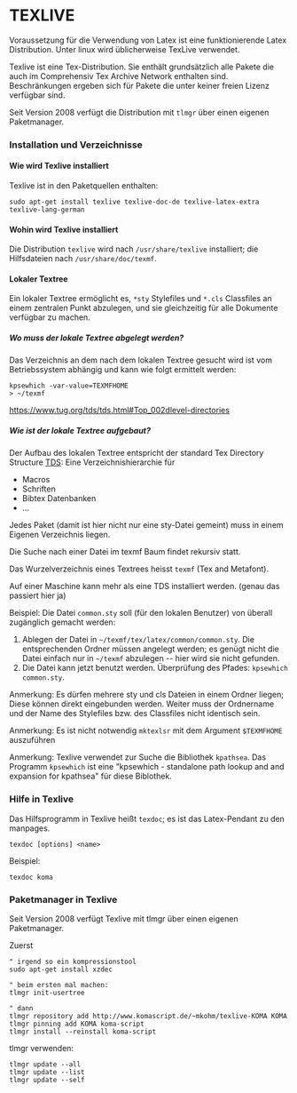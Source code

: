 # TEXLIVE

Voraussetzung für die Verwendung von Latex ist eine funktionierende Latex
Distribution. Unter linux wird üblicherweise TexLive verwendet.

Texlive ist eine Tex-Distribution. Sie enthält grundsätzlich alle Pakete die
auch im Comprehensiv Tex Archive Network enthalten sind. Beschränkungen ergeben
sich für Pakete die unter keiner freien Lizenz verfügbar sind.

Seit Version 2008 verfügt die Distribution mit `tlmgr` über einen eigenen
Paketmanager.


### Installation und Verzeichnisse

#### Wie wird Texlive installiert

Texlive ist in den Paketquellen enthalten:

    sudo apt-get install texlive texlive-doc-de texlive-latex-extra texlive-lang-german

#### Wohin wird Texlive installiert
Die Distribution `texlive` wird nach `/usr/share/texlive` installiert;
die Hilfsdateien nach `/usr/share/doc/texmf`.


#### Lokaler Textree

Ein lokaler Textree ermöglicht es, `*sty` Stylefiles und `*.cls` Classfiles an
einem zentralen Punkt abzulegen, und sie gleichzeitig für alle Dokumente 
verfügbar zu machen.

##### Wo muss der lokale Textree abgelegt werden?
Das Verzeichnis an dem nach dem lokalen Textree gesucht wird ist vom 
Betriebssystem abhängig und kann wie folgt ermittelt werden:

    kpsewhich -var-value=TEXMFHOME
    > ~/texmf

https://www.tug.org/tds/tds.html#Top_002dlevel-directories


##### Wie ist der lokale Textree aufgebaut?

Der Aufbau des lokalen Textree entspricht der standard Tex Directory Structure 
[TDS](http://tug.ctan.org/tds/tds.html):
Eine Verzeichnishierarchie für
* Macros
* Schriften
* Bibtex Datenbanken
* ...

Jedes Paket (damit ist hier nicht nur eine sty-Datei gemeint)
muss in einem Eigenen Verzeichnis liegen.

Die Suche nach einer Datei im texmf Baum findet rekursiv statt.

Das Wurzelverzeichnis eines Textrees heisst `texmf` (Tex and Metafont).

Auf einer Maschine kann mehr als eine TDS installiert werden.
(genau das passiert hier ja)

Beispiel:
Die Datei `common.sty` soll (für den lokalen Benutzer) von überall 
zugänglich gemacht werden:
1. Ablegen der Datei in `~/texmf/tex/latex/common/common.sty`.
   Die entsprechenden Ordner müssen angelegt werden;
   es genügt nicht die Datei einfach nur in `~/texmf` abzulegen --
   hier wird sie nicht gefunden.
2. Die Datei kann jetzt benutzt werden. Überprüfung des Pfades:
   `kpsewhich common.sty`.

Anmerkung:
Es dürfen mehrere sty und cls Dateien in einem Ordner liegen;
Diese können direkt eingebunden werden.
Weiter muss der Ordnername und der Name des Stylefiles bzw.
des Classfiles nicht identisch sein.

Anmerkung:
Es ist nicht notwendig `mktexlsr` mit dem Argument `$TEXMFHOME` 
auszuführen

Anmerkung:
Texlive verwendet zur Suche die Bibliothek `kpathsea`.
Das Programm `kpsewhich` ist eine "kpsewhich - standalone path lookup 
and and expansion for kpathsea" für diese Biblothek.

### Hilfe in Texlive

Das Hilfsprogramm in Texlive heißt `texdoc`;
es ist das Latex-Pendant zu den manpages.

    texdoc [options] <name>

Beispiel:

    texdoc koma 

### Paketmanager in Texlive

Seit Version 2008 verfügt Texlive mit tlmgr über einen eigenen Paketmanager.





















Zuerst
	
	" irgend so ein kompressionstool
	sudo apt-get install xzdec

	" beim ersten mal machen:
	tlmgr init-usertree

	" dann
	tlmgr repository add http://www.komascript.de/~mkohm/texlive-KOMA KOMA
	tlmgr pinning add KOMA koma-script
	tlmgr install --reinstall koma-script

tlmgr verwenden:

	tlmgr update --all
	tlmgr update --list
	tlmgr update --self

